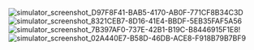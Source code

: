 ![simulator_screenshot_D97F8F41-BAB5-4170-AB0F-771CF8B34C3D](https://github.com/user-attachments/assets/e7451ae8-f443-4810-ba1a-1d21bf8ccc78) ![simulator_screenshot_8321CEB7-8D16-41E4-BBDF-5EB35FAF5A56](https://github.com/user-attachments/assets/b54fba19-7733-43c5-afad-c1eba2807db8)![simulator_screenshot_7B397AF0-737E-42B1-B19C-B8446915F1E8](https://github.com/user-attachments/assets/c29cae7e-d7fc-4db4-b35e-1ed172909c32)!
![simulator_screenshot_02A440E7-B58D-46DB-ACE8-F918B79B7BF9](https://github.com/user-attachments/assets/c2ac41e8-7104-46d2-b33c-bb47679e3eb0)


